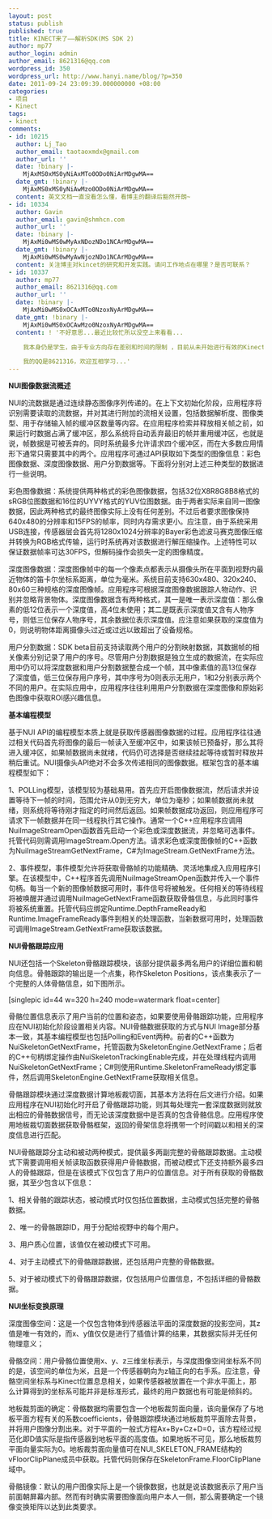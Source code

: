```yaml
---
layout: post
status: publish
published: true
title: KINECT来了——解析SDK(MS SDK 2)
author: mp77
author_login: admin
author_email: 8621316@qq.com
wordpress_id: 350
wordpress_url: http://www.hanyi.name/blog/?p=350
date: 2011-09-24 23:09:39.000000000 +08:00
categories:
- 项目
- Kinect
tags:
- kinect
comments:
- id: 10215
  author: Lj_Tao
  author_email: taotaoxmdx@gmail.com
  author_url: ''
  date: !binary |-
    MjAxMS0xMS0yNiAxMTo0ODo0NiArMDgwMA==
  date_gmt: !binary |-
    MjAxMS0xMS0yNiAwMzo0ODo0NiArMDgwMA==
  content: 英文文档一直没看怎么懂，看博主的翻译后豁然开朗~
- id: 10334
  author: Gavin
  author_email: gavin@shmhcn.com
  author_url: ''
  date: !binary |-
    MjAxMi0wMS0wMyAxNDozNDo1NCArMDgwMA==
  date_gmt: !binary |-
    MjAxMi0wMS0wMyAwNjozNDo1NCArMDgwMA==
  content: 关注博主对kincet的研究和开发实践。请问工作地点在哪里？是否可联系？
- id: 10337
  author: mp77
  author_email: 8621316@qq.com
  author_url: ''
  date: !binary |-
    MjAxMi0wMS0xOCAxMTo0NzoxNyArMDgwMA==
  date_gmt: !binary |-
    MjAxMi0wMS0xOCAwMzo0NzoxNyArMDgwMA==
  content: ! '不好意思...最近比较忙所以没空上来看看...

    我本身仍是学生，由于专业方向存在差别和时间的限制 ，目前从未开始进行有效的Kinect项目。其实这几篇博文只处于官方的Document阶段...而且英文一般的话理解原文基本没有任何问题...我本人也没有进一步深入研究过。

    我的QQ是8621316，欢迎互相学习...'
---
```

<strong>NUI图像数据流概述</strong>

NUI的流数据是通过连续静态图像序列传递的。在上下文初始化阶段，应用程序将识别需要读取的流数据，并对其进行附加的流相关设置，包括数据解析度、图像类型、用于存储输入帧的缓冲区数量等内容。在应用程序检索并释放相关帧之前，如果运行时数据占满了缓冲区，那么系统将自动丢弃最旧的帧并重用缓冲区，也就是说，帧数据是可被丢弃的。同时系统最多允许请求四个缓冲区，而在大多数应用情形下通常只需要其中的两个。应用程序可通过API获取如下类型的图像信息：彩色图像数据、深度图像数据、用户分割数据等。下面将分别对上述三种类型的数据进行一些说明。

彩色图像数据：系统提供两种格式的彩色图像数据，包括32位X8R8G8B8格式的sRGB位图数据和16位的UYVY格式的YUV位图数据。由于两者实际来自同一图像数据，因此两种格式的最终图像实际上没有任何差别。不过后者要求图像保持640x480的分辨率和15FPS的帧率，同时内存需求更小。应注意，由于系统采用USB连接，传感器层会首先将1280x1024分辨率的Bayer彩色滤波马赛克图像压缩并转换为RGB格式传输，运行时系统再对该数据进行解压缩操作。上述特性可以保证数据帧率可达30FPS，但解码操作会损失一定的图像精度。

深度图像数据：深度图像帧中的每一个像素点都表示从摄像头所在平面到视野内最近物体的笛卡尔坐标系距离，单位为毫米。系统目前支持630x480、320x240、80x60三种规格的深度图像帧。应用程序可根据深度图像数据跟踪人物动作、识别并忽略背景物体。深度图像数据含有两种格式，其一是唯一表示深度值：那么像素的低12位表示一个深度值，高4位未使用；其二是既表示深度值又含有人物序号，则低三位保存人物序号，其余数据位表示深度值。应注意如果获取的深度值为0，则说明物体距离摄像头过近或过远以致超出了设备规格。

用户分割数据：SDK beta目前支持读取两个用户的分割映射数据，其数据帧的相关像素分别记录了用户的序号。尽管用户分割数据是独立生成的数据流，在实际应用中仍可以将深度数据和用户分割数据整合成一个帧，其中像素值的高13位保存了深度值，低三位保存用户序号，其中序号为0则表示无用户，1和2分别表示两个不同的用户。在实际应用中，应用程序往往利用用户分割数据在深度图像和原始彩色图像中获取ROI感兴趣信息。

<strong> 基本编程模型</strong>

基于NUI API的编程模型本质上就是获取传感器图像数据的过程。应用程序往往通过相关代码首先将图像的最后一帧读入至缓冲区中，如果该帧已预备好，那么其将进入缓冲区，如果帧数据尚未就绪，代码仍可选择是否继续挂起等待或暂时释放并稍后重试。NUI摄像头API绝对不会多次传递相同的图像数据。框架包含的基本编程模型如下：

1、POLLing模型，该模型较为基础易用。首先应开启图像数据流，然后请求并设置等待下一帧的时间，范围允许从0到无穷大，单位为毫秒；如果帧数据尚未就绪，则系统将等待刚才指定的时间然后返回。如果帧数据成功返回，则应用程序可请求下一帧数据并在同一线程执行其它操作。通常一个C++应用程序应调用NuiImageStreamOpen函数首先启动一个彩色或深度数据流，并忽略可选事件。托管代码则需调用ImageStream.Open方法。请求彩色或深度图像帧的C++函数为NuiImageStreamGetNextFrame，C#为ImageStream.GetNextFrame方法。

2、事件模型，事件模型允许将获取骨骼帧的功能精确、灵活地集成入应用程序引擎。在该模型中，C++程序首先调用NuiImageStreamOpen函数并传入一个事件句柄。每当一个新的图像帧数据可用时，事件信号将被触发。任何相关的等待线程将被唤醒并通过调用NuiImageGetNextFrame函数获取骨骼信息，与此同时事件将被系统重置。托管代码应绑定Runtime.DepthFrameReady和Runtime.ImageFrameReady事件到相关的处理函数，当新数据可用时，处理函数可调用ImageStream.GetNextFrame获取该数据。

<strong>NUI骨骼跟踪应用</strong>

NUI还包括一个Skeleton骨骼跟踪模块，该部分提供最多两名用户的详细位置和朝向信息。骨骼跟踪的输出是一个点集，称作Skeleton Positions，该点集表示了一个完整的人体骨骼信息，如下图所示。

[singlepic id=44 w=320 h=240 mode=watermark float=center]

骨骼位置信息表示了用户当前的位置和姿态，如果要使用骨骼跟踪功能，应用程序应在NUI初始化阶段设置相关内容。NUI骨骼数据获取的方式与NUI Image部分基本一致，其基本编程模型也包括Polling和Event两种。前者的C++函数为NuiSkeletonGetNextFrame，托管函数为SkeletonEngine.GetNextFrame；后者的C++句柄绑定操作由NuiSkeletonTrackingEnable完成，并在处理线程内调用NuiSkeletonGetNextFrame；C#则使用Runtime.SkeletonFrameReady绑定事件，然后调用SkeletonEngine.GetNextFrame获取相关信息。

骨骼跟踪模块通过深度数据计算地板裁切面，其基本方法将在后文进行介绍。如果应用程序在NUI初始化时开启了骨骼跟踪功能，则其每处理完一套深度数据则就放出相应的骨骼数据信号，而无论该深度数据中是否真的包含骨骼信息。应用程序使用地板裁切面数据获取骨骼框架，返回的骨架信息将携带一个时间戳以和相关的深度信息进行匹配。

NUI骨骼跟踪分主动和被动两种模式，提供最多两副完整的骨骼跟踪数据。主动模式下需要调用相关帧读取函数获得用户骨骼数据，而被动模式下还支持额外最多四人的骨骼跟踪，但是在该模式下仅包含了用户的位置信息。对于所有获取的骨骼数据，其至少包含以下信息：

1、相关骨骼的跟踪状态，被动模式时仅包括位置数据，主动模式包括完整的骨骼数据。

2、唯一的骨骼跟踪ID，用于分配给视野中的每个用户。

3、用户质心位置，该值仅在被动模式下可用。

4、对于主动模式下的骨骼跟踪数据，还包括用户完整的骨骼数据。

5、对于被动模式下的骨骼跟踪数据，仅包括用户位置信息，不包括详细的骨骼数据。

<strong>NUI坐标变换原理</strong>

深度图像空间：这是一个仅包含物体到传感器法平面的深度数据的投影空间，其z值是唯一有效的，而x、y值仅仅是进行了插值计算的结果，其数据实际并无任何物理意义；

骨骼空间：用户骨骼位置使用x、y、z三维坐标表示，与深度图像空间坐标系不同的是，该空间的单位为米，且是一个传感器朝向为z轴正向的右手系。应注意，骨骼空间坐标系与Kinect位置息息相关，如果传感器被放置在一个非水平面上，那么计算得到的坐标系可能并非是标准形式，最终的用户数据也有可能是倾斜的。

地板裁剪面的确定：骨骼数据均需要包含一个地板裁剪面向量，该向量保存了与地板平面方程有关的系数coefficients，骨骼跟踪模块通过地板裁剪平面除去背景，并将用户图像分割出来。对于平面的一般式方程Ax+By+Cz+D=0，该方程经过规范化即D值实际是指传感器到地板平面的高度值。如果地板不可见，那么地板裁剪平面向量实际为0。地板裁剪面向量值可在NUI_SKELETON_FRAME结构的vFloorClipPlane成员中获取。托管代码则保存在SkeletonFrame.FloorClipPlane域中。

骨骼镜像：默认的用户图像实际上是一个镜像数据，也就是说该数据表示了用户当前面朝屏幕内部。然而有时确实需要图像面向用户本人一侧，那么需要确定一个镜像变换矩阵以达到此类要求。
